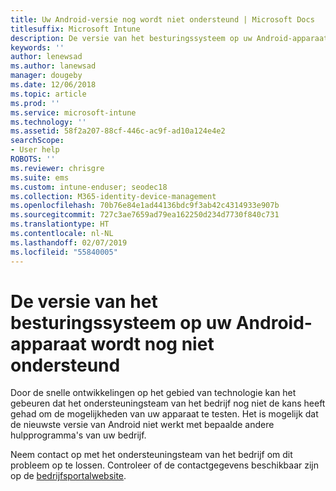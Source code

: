 ```yaml
---
title: Uw Android-versie nog wordt niet ondersteund | Microsoft Docs
titlesuffix: Microsoft Intune
description: De versie van het besturingssysteem op uw Android-apparaat wordt nog niet ondersteund.
keywords: ''
author: lenewsad
ms.author: lanewsad
manager: dougeby
ms.date: 12/06/2018
ms.topic: article
ms.prod: ''
ms.service: microsoft-intune
ms.technology: ''
ms.assetid: 58f2a207-88cf-446c-ac9f-ad10a124e4e2
searchScope:
- User help
ROBOTS: ''
ms.reviewer: chrisgre
ms.suite: ems
ms.custom: intune-enduser; seodec18
ms.collection: M365-identity-device-management
ms.openlocfilehash: 70b76e84e1ad44136bdc9f3ab42c4314933e907b
ms.sourcegitcommit: 727c3ae7659ad79ea162250d234d7730f840c731
ms.translationtype: HT
ms.contentlocale: nl-NL
ms.lasthandoff: 02/07/2019
ms.locfileid: "55840005"
---
```

# <a name="your-android-devices-operating-system-version-isnt-yet-supported"></a>De versie van het besturingssysteem op uw Android-apparaat wordt nog niet ondersteund

Door de snelle ontwikkelingen op het gebied van technologie kan het gebeuren dat het ondersteuningsteam van het bedrijf nog niet de kans heeft gehad om de mogelijkheden van uw apparaat te testen. Het is mogelijk dat de nieuwste versie van Android niet werkt met bepaalde andere hulpprogramma's van uw bedrijf.

Neem contact op met het ondersteuningsteam van het bedrijf om dit probleem op te lossen. Controleer of de contactgegevens beschikbaar zijn op de [bedrijfsportalwebsite](https://go.microsoft.com/fwlink/?linkid=2010980).

